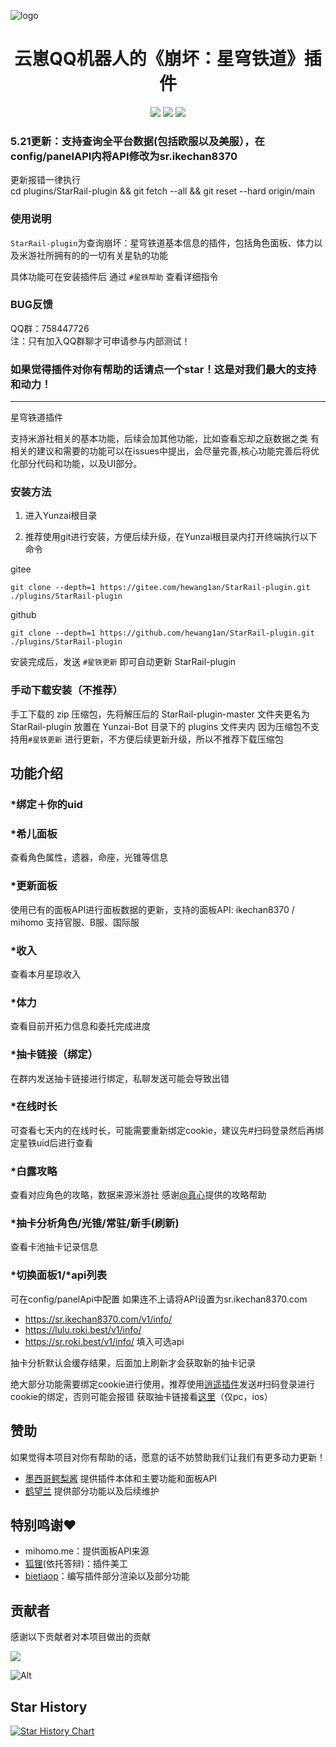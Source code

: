 ![logo](https://user-images.githubusercontent.com/21212372/235622221-7c5a5721-784b-4a31-9b24-60c88663548f.png)

<div align=center> <h1>云崽QQ机器人的《崩坏：星穹铁道》插件</h1> </div>
<div align=center>
 <img src ="https://img.shields.io/github/issues/hewang1an/StarRail-plugin?logo=github"/>
<img src ="https://img.shields.io/github/license/hewang1an/StarRail-plugin"/>
<!-- <img src ="https://img.shields.io/github/v/tag/hewang1an/StarRail-plugin?label=latest%20version&logo=github"/> -->
<img src ="https://img.shields.io/github/languages/top/hewang1an/StarRail-plugin?logo=github"/>
</div>

### 5.21更新：支持查询全平台数据(包括欧服以及美服），在config/panelAPI内将API修改为sr.ikechan8370
更新报错一律执行
<br>cd plugins/StarRail-plugin && git fetch --all && git reset --hard origin/main
### 使用说明

`StarRail-plugin`为查询崩坏：星穹铁道基本信息的插件，包括角色面板、体力以及米游社所拥有的的一切有关星轨的功能

具体功能可在安装插件后 通过 `#星铁帮助` 查看详细指令

### BUG反馈

QQ群：758447726
<br>注：只有加入QQ群聊才可申请参与内部测试！

### 如果觉得插件对你有帮助的话请点一个star！这是对我们最大的支持和动力！
---
星穹铁道插件

支持米游社相关的基本功能，后续会加其他功能，比如查看忘却之庭数据之类
有相关的建议和需要的功能可以在issues中提出，会尽量完善,核心功能完善后将优化部分代码和功能，以及UI部分。

### 安装方法

1. 进入Yunzai根目录

2. 推荐使用git进行安装，方便后续升级，在Yunzai根目录内打开终端执行以下命令

gitee
```shell
git clone --depth=1 https://gitee.com/hewang1an/StarRail-plugin.git ./plugins/StarRail-plugin
```
github
```shell
git clone --depth=1 https://github.com/hewang1an/StarRail-plugin.git ./plugins/StarRail-plugin
```

安装完成后，发送 `#星铁更新` 即可自动更新 StarRail-plugin

### 手动下载安装（不推荐）

手工下载的 zip 压缩包，先将解压后的 StarRail-plugin-master 文件夹更名为 StarRail-plugin 放置在 Yunzai-Bot 目录下的 plugins 文件夹内
因为压缩包不支持用`#星铁更新` 进行更新，不方便后续更新升级，所以不推荐下载压缩包

## 功能介绍

### *绑定＋你的uid

### *希儿面板
查看角色属性，遗器，命座，光锥等信息

### *更新面板
使用已有的面板API进行面板数据的更新，支持的面板API: ikechan8370 / mihomo
支持官服、B服、国际服

### *收入
查看本月星琼收入

### *体力
查看目前开拓力信息和委托完成进度

### *抽卡链接（绑定）
在群内发送抽卡链接进行绑定，私聊发送可能会导致出错

### *在线时长
可查看七天内的在线时长，可能需要重新绑定cookie，建议先#扫码登录然后再绑定星铁uid后进行查看

### *白露攻略
查看对应角色的攻略，数据来源米游社 感谢[@真心](https://github.com/RealHeart)提供的攻略帮助

### *抽卡分析角色/光锥/常驻/新手(刷新)
查看卡池抽卡记录信息

### *切换面板1/*api列表
可在config/panelApi中配置
如果连不上请将API设置为sr.ikechan8370.com
  - https://sr.ikechan8370.com/v1/info/
  - https://lulu.roki.best/v1/info/
  - https://sr.roki.best/v1/info/
填入可选api

  抽卡分析默认会缓存结果，后面加上刷新才会获取新的抽卡记录

绝大部分功能需要绑定cookie进行使用，推荐使用[逍遥插件](https://gitee.com/Ctrlcvs/xiaoyao-cvs-plugin)发送#扫码登录进行cookie的绑定，否则可能会报错
获取抽卡链接看[这里](https://starrailstation.com/cn/warp#import)（仅pc，ios）


## 赞助

如果觉得本项目对你有帮助的话，愿意的话不妨赞助我们让我们有更多动力更新！
- [墨西哥鳄梨酱](https://afdian.net/a/ikechan8370) 提供插件本体和主要功能和面板API
- [鹤望兰](https://afdian.net/a/hewang1an) 提供部分功能以及后续维护

## 特别鸣谢♥
- mihomo.me：提供面板API来源
- [狐狸](https://github.com/Tighnari520)(依托答辩)：插件美工
- [bietiaop](https://github.com/bietiaop)：编写插件部分渲染以及部分功能

## 贡献者

感谢以下贡献者对本项目做出的贡献

<a href="https://github.com/hewang1an/StarRail-plugin/graphs/contributors">
  <img src="https://contrib.rocks/image?repo=hewang1an/StarRail-plugin" />
</a>

![Alt](https://repobeats.axiom.co/api/embed/1c5c4f4bafef4a5d2c743f72703abad36a01762d.svg "Repobeats analytics image")

## Star History

[![Star History Chart](https://api.star-history.com/svg?repos=hewang1an/StarRail-plugin&type=Date)](https://star-history.com/#hewang1an/StarRail-plugin&Date)

<!-- ALL-CONTRIBUTORS-LIST:START - Do not remove or modify this section -->
<!-- prettier-ignore-start -->
<!-- markdownlint-disable -->

<!-- markdownlint-restore -->
<!-- prettier-ignore-end -->

<!-- ALL-CONTRIBUTORS-LIST:END -->
